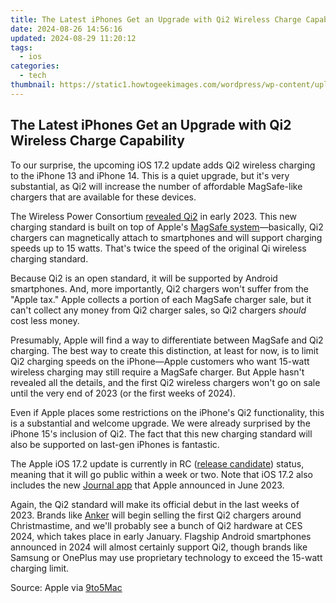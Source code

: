 ```yaml
---
title: The Latest iPhones Get an Upgrade with Qi2 Wireless Charge Capability
date: 2024-08-26 14:56:16
updated: 2024-08-29 11:20:12
tags:
  - ios
categories:
  - tech
thumbnail: https://static1.howtogeekimages.com/wordpress/wp-content/uploads/2020/11/845d0ae4.jpg
---
```


## The Latest iPhones Get an Upgrade with Qi2 Wireless Charge Capability

To our surprise, the upcoming iOS 17.2 update adds Qi2 wireless charging to the iPhone 13 and iPhone 14\. This is a quiet upgrade, but it's very substantial, as Qi2 will increase the number of affordable MagSafe-like chargers that are available for these devices.

 The Wireless Power Consortium [revealed Qi2](https://youtube-sure.techidaily.com/ed-becoming-a-bull-or-bear-best-stock-vids-on-youtube-for-2024/) in early 2023\. This new charging standard is built on top of Apple's [MagSafe system](https://techno-recovery.techidaily.com/mastering-regional-adjustments-how-to-update-regions-on-your-iphone/)—basically, Qi2 chargers can magnetically attach to smartphones and will support charging speeds up to 15 watts. That's twice the speed of the original Qi wireless charging standard.

 Because Qi2 is an open standard, it will be supported by Android smartphones. And, more importantly, Qi2 chargers won't suffer from the "Apple tax." Apple collects a portion of each MagSafe charger sale, but it can't collect any money from Qi2 charger sales, so Qi2 chargers _should_ cost less money.

 Presumably, Apple will find a way to differentiate between MagSafe and Qi2 charging. The best way to create this distinction, at least for now, is to limit Qi2 charging speeds on the iPhone—Apple customers who want 15-watt wireless charging may still require a MagSafe charger. But Apple hasn't revealed all the details, and the first Qi2 wireless chargers won't go on sale until the very end of 2023 (or the first weeks of 2024).

 Even if Apple places some restrictions on the iPhone's Qi2 functionality, this is a substantial and welcome upgrade. We were already surprised by the iPhone 15's inclusion of Qi2\. The fact that this new charging standard will also be supported on last-gen iPhones is fantastic.

 The Apple iOS 17.2 update is currently in RC ([release candidate](https://developer.apple.com/documentation/ios-ipados-release-notes/ios-ipados-17%5F2-release-notes)) status, meaning that it will go public within a week or two. Note that iOS 17.2 also includes the new [Journal app](https://digital-screen-recording.techidaily.com/new-6-pure-android-screen-recorder-selections-no-ads-for-2024/) that Apple announced in June 2023.

 Again, the Qi2 standard will make its official debut in the last weeks of 2023\. Brands like [Anker](https://www.anker.com/blogs/chargers/qi2-wireless-charging) will begin selling the first Qi2 chargers around Christmastime, and we'll probably see a bunch of Qi2 hardware at CES 2024, which takes place in early January. Flagship Android smartphones announced in 2024 will almost certainly support Qi2, though brands like Samsung or OnePlus may use proprietary technology to exceed the 15-watt charging limit.

 Source: Apple via [9to5Mac](https://9to5mac.com/2023/12/05/ios-17-2-release-notes-new-features/)

<ins class="adsbygoogle"
     style="display:block"
     data-ad-format="autorelaxed"
     data-ad-client="ca-pub-7571918770474297"
     data-ad-slot="1223367746"></ins>



<ins class="adsbygoogle"
     style="display:block"
     data-ad-client="ca-pub-7571918770474297"
     data-ad-slot="8358498916"
     data-ad-format="auto"
     data-full-width-responsive="true"></ins>
